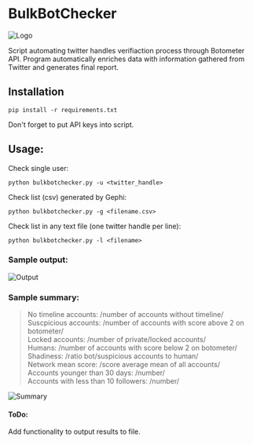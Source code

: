 # BulkBotChecker 
![Logo](https://i.ibb.co/25dMcTQ/what-is-bot-traffic-cover-dcfd8e825fc46554db1393c5efb749b1-removebg-preview-1-removebg-preview.png)

Script automating twitter handles verifiaction process through Botometer API. Program automatically enriches data with information gathered from Twitter and generates final report. 

## Installation

`pip install -r requirements.txt`

Don't forget to put API keys into script. 

## Usage:

Check single user:

`python bulkbotchecker.py -u <twitter_handle>`

Check list (csv) generated by Gephi:

`python bulkbotchecker.py -g <filename.csv>`
  
Check list in any text file (one twitter handle per line):

`python bulkbotchecker.py -l <filename>`

### Sample output:

![Output](https://i.ibb.co/c8Ksr1x/output.png)

### Sample summary:

> No timeline accounts: /number of accounts without timeline/  
> Suscpicious accounts: /number of accounts with score above 2 on botometer/  
> Locked accounts: /number of private/locked accounts/  
> Humans: /number of accounts with score below 2 on botometer/  
> Shadiness: /ratio bot/suspicious accounts to human/  
> Network mean score: /score average mean of all accounts/   
> Accounts younger than 30 days: /number/  
> Accounts with less than 10 followers: /number/ 

![Summary](https://i.ibb.co/VLC1k1f/cmd-klm-UIGy6f-K.png)

#### ToDo:
Add functionality to output results to file. 

